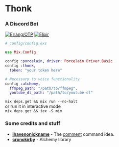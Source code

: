 # Thonk

### A Discord Bot

[![Erlang/OTP](https://img.shields.io/badge/Erlang/OTP-%E2%89%A521-c50096.svg)](https://github.com/erlang/otp)
[![Elixir](https://img.shields.io/badge/elixir-%E2%89%A51.5-75397d.svg)](https://elixir-lang.org/)

```elixir
# config/config.exs

use Mix.Config

config :porcelain, driver: Porcelain.Driver.Basic
config :thonk,
  token: "your token here"

# Necessary to voice functionality
config :alchemy,
  ffmpeg_path: "/path/to/ffmpeg",
  youtube_dl_path: "/path/to/youtube-dl"
```

`mix deps.get && mix run --no-halt` <br>
or run it in interactive mode <br>
`mix deps.get && iex -S mix`

### Some credits and stuff
- [**ihavenonickname**](https://github.com/ihavenonickname/bot-telegram-comentarios-xvideos) - The [comment](https://github.com/eudescar/thonk/blob/master/lib/commands/comment.ex) command idea.
- [**cronokirby**](https://github.com/cronokirby/alchemy) - Alchemy library
